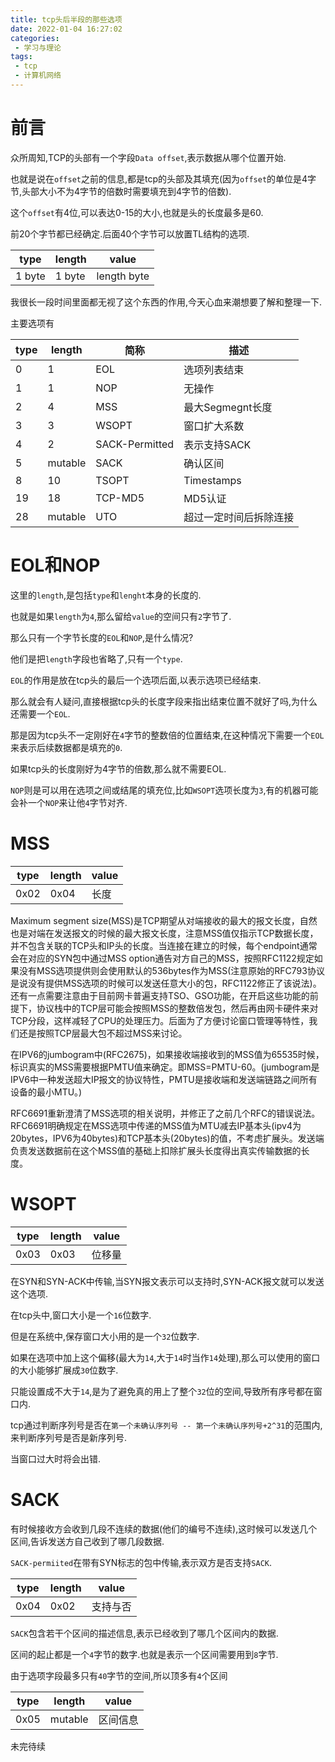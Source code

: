 ```yaml
---
title: tcp头后半段的那些选项
date: 2022-01-04 16:27:02
categories:
 - 学习与理论
tags:
 - tcp
 - 计算机网络
---
```


<!-- more -->

# 前言

众所周知,TCP的头部有一个字段`Data offset`,表示数据从哪个位置开始.

也就是说在`offset`之前的信息,都是tcp的头部及其填充(因为`offset`的单位是4字节,头部大小不为4字节的倍数时需要填充到4字节的倍数).

这个`offset`有4位,可以表达0-15的大小,也就是头的长度最多是60.

前20个字节都已经确定.后面40个字节可以放置TL结构的选项.

| type | length | value |
| --- | --- | --- |
| 1 byte | 1 byte | length byte |

我很长一段时间里面都无视了这个东西的作用,今天心血来潮想要了解和整理一下.

主要选项有

| type | length | 简称 | 描述 |
| --- | --- | --- | --- |
| 0 | 1 | EOL | 选项列表结束 |
| 1 | 1 | NOP | 无操作 |
| 2 | 4 | MSS | 最大Segmegnt长度 |
| 3 | 3 | WSOPT | 窗口扩大系数 |
| 4 | 2 | SACK-Permitted | 表示支持SACK |
| 5 | mutable | SACK | 确认区间 |
| 8 | 10 | TSOPT | Timestamps |
| 19 | 18 | TCP-MD5 | MD5认证 |
| 28 | mutable | UTO | 超过一定时间后拆除连接 |

# EOL和NOP


这里的`length`,是包括`type`和`lenght`本身的长度的.

也就是如果`length`为`4`,那么留给`value`的空间只有`2`字节了.

那么只有一个字节长度的`EOL`和`NOP`,是什么情况?

他们是把`length`字段也省略了,只有一个`type`.

`EOL`的作用是放在tcp头的最后一个选项后面,以表示选项已经结束.

那么就会有人疑问,直接根据tcp头的长度字段来指出结束位置不就好了吗,为什么还需要一个`EOL`.

那是因为tcp头不一定刚好在`4`字节的整数倍的位置结束,在这种情况下需要一个`EOL`来表示后续数据都是填充的`0`.

如果tcp头的长度刚好为4字节的倍数,那么就不需要EOL.


`NOP`则是可以用在选项之间或结尾的填充位,比如`WSOPT`选项长度为`3`,有的机器可能会补一个`NOP`来让他`4`字节对齐.

# MSS

| type | length | value |
| --- | --- | --- |
| 0x02 | 0x04 | 长度 |

Maximum segment size(MSS)是TCP期望从对端接收的最大的报文长度，自然也是对端在发送报文的时候的最大报文长度，注意MSS值仅指示TCP数据长度，并不包含关联的TCP头和IP头的长度。当连接在建立的时候，每个endpoint通常会在对应的SYN包中通过MSS option通告对方自己的MSS，按照RFC1122规定如果没有MSS选项提供则会使用默认的536bytes作为MSS(注意原始的RFC793协议是说没有提供MSS选项的时候可以发送任意大小的包，RFC1122修正了该说法)。还有一点需要注意由于目前网卡普遍支持TSO、GSO功能，在开启这些功能的前提下，协议栈中的TCP层可能会按照MSS的整数倍发包，然后再由网卡硬件来对TCP分段，这样减轻了CPU的处理压力。后面为了方便讨论窗口管理等特性，我们还是按照TCP层最大包不超过MSS来讨论。

在IPV6的jumbogram中(RFC2675)，如果接收端接收到的MSS值为65535时候，标识真实的MSS需要根据PMTU值来确定。即MSS=PMTU-60。(jumbogram是IPV6中一种发送超大IP报文的协议特性，PMTU是接收端和发送端链路之间所有设备的最小MTU。)

RFC6691重新澄清了MSS选项的相关说明，并修正了之前几个RFC的错误说法。RFC6691明确规定在MSS选项中传递的MSS值为MTU减去IP基本头(ipv4为20bytes，IPV6为40bytes)和TCP基本头(20bytes)的值，不考虑扩展头。发送端负责发送数据前在这个MSS值的基础上扣除扩展头长度得出真实传输数据的长度。

# WSOPT

| type | length | value |
| --- | --- | --- |
| 0x03 | 0x03 | 位移量 |

在SYN和SYN-ACK中传输,当SYN报文表示可以支持时,SYN-ACK报文就可以发送这个选项.

在tcp头中,窗口大小是一个`16`位数字.

但是在系统中,保存窗口大小用的是一个`32`位数字.

如果在选项中加上这个偏移(最大为`14`,大于`14`时当作`14`处理),那么可以使用的窗口的大小能够扩展成`30`位数字.

只能设置成不大于`14`,是为了避免真的用上了整个`32`位的空间,导致所有序号都在窗口内.

tcp通过判断序列号是否在`第一个未确认序列号 -- 第一个未确认序列号+2^31`的范围内,来判断序列号是否是新序列号.

当窗口过大时将会出错.

# SACK

有时候接收方会收到几段不连续的数据(他们的编号不连续),这时候可以发送几个区间,告诉发送方自己收到了哪几段数据.

`SACK-permiited`在带有SYN标志的包中传输,表示双方是否支持`SACK`.

| type | length | value |
| --- | --- | --- |
| 0x04 | 0x02 | 支持与否 |

`SACK`包含若干个区间的描述信息,表示已经收到了哪几个区间内的数据.

区间的起止都是一个`4`字节的数字.也就是表示一个区间需要用到`8`字节.

由于选项字段最多只有`40`字节的空间,所以顶多有`4`个区间

| type | length | value |
| --- | --- | --- |
| 0x05 | mutable | 区间信息 |

未完待续